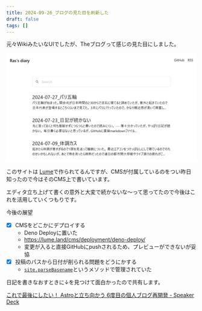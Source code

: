 ```yaml
---
title: 2024-09-26_ブログの見た目を刷新した
draft: false
tags: []
---
```

元々WikiみたいなUIでしたが、Theブログって感じの見た目にしました。

![Image](/assets/スクリーンショット-2024-09-26-012027.png)

このサイトは [Lume](https://lume.land/)で作られてるんですが、CMSが付属しているのをつい昨日知ったので今はそのCMS上で書いています。

エディタ立ち上げて書くの意外と大変で続かないな～って思ってたので今後はこれを活用していくつもりです。

今後の展望

- [x] CMSをどこかにデプロイする
  - Deno Deployに置いた
  - <https://lume.land/cms/deployment/deno-deploy/>
  - 変更が入ると直接GitHubにpushされるため、プレビューができないが妥協
- [x] 投稿のパスから日付が削られる問題をどうにかする
  - [`site.parseBasename`](https://lume.land/blog/posts/lume-2.3.0-andres-do-barro/#new-function-parsebasename)というメソッドで管理されていた

日記を書きなおすときに↓を見つけて面白かったので共有します。

[これで最後にしたい！ Astroと立ち向かう 6度目の個人ブログ再開発 - Speaker Deck](https://speakerdeck.com/ikumatadokoro/koredezui-hou-nisitai-astrotoli-tixiang-kau-6du-mu-noge-ren-buroguzai-kai-fa)
